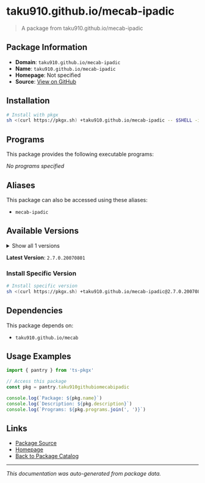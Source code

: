 # taku910.github.io/mecab-ipadic

> A package from taku910.github.io/mecab-ipadic

## Package Information

- **Domain**: `taku910.github.io/mecab-ipadic`
- **Name**: `taku910.github.io/mecab-ipadic`
- **Homepage**: Not specified
- **Source**: [View on GitHub](https://github.com/pkgxdev/pantry/tree/main/projects/taku910.github.io/mecab-ipadic/package.yml)

## Installation

```bash
# Install with pkgx
sh <(curl https://pkgx.sh) +taku910.github.io/mecab-ipadic -- $SHELL -i
```

## Programs

This package provides the following executable programs:

*No programs specified*

## Aliases

This package can also be accessed using these aliases:

- `mecab-ipadic`

## Available Versions

<details>
<summary>Show all 1 versions</summary>

- `2.7.0.20070801`

</details>

**Latest Version**: `2.7.0.20070801`

### Install Specific Version

```bash
# Install specific version
sh <(curl https://pkgx.sh) +taku910.github.io/mecab-ipadic@2.7.0.20070801 -- $SHELL -i
```

## Dependencies

This package depends on:

- `taku910.github.io/mecab`

## Usage Examples

```typescript
import { pantry } from 'ts-pkgx'

// Access this package
const pkg = pantry.taku910githubiomecabipadic

console.log(`Package: ${pkg.name}`)
console.log(`Description: ${pkg.description}`)
console.log(`Programs: ${pkg.programs.join(', ')}`)
```

## Links

- [Package Source](https://github.com/pkgxdev/pantry/tree/main/projects/taku910.github.io/mecab-ipadic/package.yml)
- [Homepage](#)
- [Back to Package Catalog](../package-catalog.md)

---

*This documentation was auto-generated from package data.*
